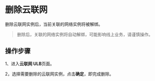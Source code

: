 # 删除云联网

删除云联网实例后，当前关联的网络实例将被解绑。
> 删除后，关联的网络实例将自动解绑，可能影响线上业务，请谨慎操作。


## 操作步骤

1、进入**云联网 ULB**页面。

2，选择需要删除的云联网实例，点击**确定**，即完成删除。
